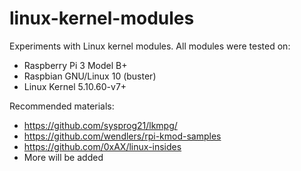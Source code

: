 # linux-kernel-modules

Experiments with Linux kernel modules. All modules were tested on:

- Raspberry Pi 3 Model B+
- Raspbian GNU/Linux 10 (buster)
- Linux Kernel 5.10.60-v7+

Recommended materials:

- https://github.com/sysprog21/lkmpg/
- https://github.com/wendlers/rpi-kmod-samples
- https://github.com/0xAX/linux-insides
- More will be added
